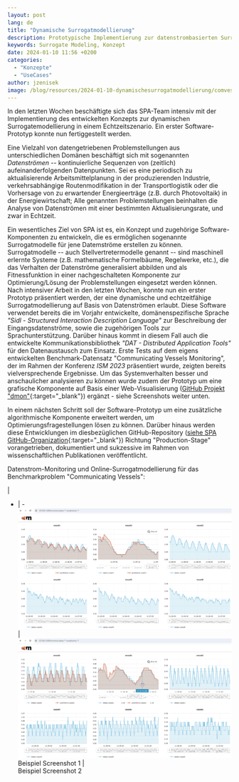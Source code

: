 ```yaml
---
layout: post
lang: de
title: "Dynamische Surrogatmodellierung"
description: Prototypische Implementierung zur datenstrombasierten Surrogatemodellierung
keywords: Surrogate Modeling, Konzept
date: 2024-01-10 11:56 +0200
categories:
  - "Konzepte"
  - "UseCases"
author: jzenisek
image: /blog/resources/2024-01-10-dynamischesurrogatmodellierung/comvesmon-01.png
---
```


In den letzten Wochen beschäftigte sich das SPA-Team intensiv mit der Implementierung des entwickelten Konzepts zur dynamischen Surrogatemodellierung in einem Echtzeitszenario. Ein erster Software-Prototyp konnte nun fertiggestellt werden.

<!--more-->
Eine Vielzahl von datengetriebenen Problemstellungen aus unterschiedlichen Domänen beschäftigt sich mit sogenannten *Datenströmen* -- kontinuierliche Sequenzen von (zeitlich) aufeinanderfolgenden Datenpunkten. Sei es eine periodisch zu aktualisierende Arbeitsmittelplanung in der produzierenden Industrie, verkehrsabhängige Routenmodifikation in der Transportlogistik oder die Vorhersage von zu erwartender Energieerträge (z.B. durch Photovoltaik) in der Energiewirtschaft; Alle genannten Problemstellungen beinhalten die Analyse von Datenströmen mit einer bestimmten Aktualisierungsrate, und zwar in Echtzeit.

Ein wesentliches Ziel von SPA ist es, ein Konzept und zugehörige Software-Komponenten zu entwickeln, die es ermöglichen sogenannte Surrogatmodelle für jene Datemströme erstellen zu können. Surrogatmodelle -- auch Stellvertretermodelle genannt -- sind maschinell erlernte Systeme (z.B. mathematische Formelbäume, Regelwerke, etc.), die das Verhalten der Datenströme generalisiert abbilden und als Fitnessfunktion in einer nachgeschalteten Komponente zur Optimierung/Lösung der Problemstellungen eingesetzt werden können. Nach intensiver Arbeit in den letzten Wochen, konnte nun ein erster Prototyp präsentiert werden, der eine dynamische und echtzeitfähige Surrogatmodellierung auf Basis von Datenströmen erlaubt. Diese Software verwendet bereits die im Vorjahr entwickelte, domänenspezifische Sprache *"Sidl - Structured Interaction Description Language"* zur Beschreibung der Eingangsdatenströme, sowie die zugehörigen Tools zur Sprachunterstützung. Darüber hinaus kommt in diesem Fall auch die entwickelte Kommunikationsbibliothek *"DAT - Distributed Application Tools"* für den Datenaustausch zum Einsatz. Erste Tests auf dem eigens entwickelten Benchmark-Datensatz "Communicating Vessels Monitoring", der im Rahmen der Konferenz *ISM 2023* präsentiert wurde, zeigten bereits vielversprechende Ergebnisse. Um das Systemverhalten besser und anschaulicher analysieren zu können wurde zudem der Prototyp um eine grafische Komponente auf Basis einer Web-Visualisierung ([GitHub Projekt "dmon"][dmon-github]{:target="_blank"}) ergänzt - siehe Screenshots weiter unten.

In einem nächsten Schritt soll der Software-Prototyp um eine zusätzliche algorithmische Komponente erweitert werden, um Optimierungsfragestellungen lösen zu können. Darüber hinaus werden diese Entwicklungen im diesbezüglichen GitHub-Repository ([siehe SPA GitHub-Organization][spa-github]{:target="_blank"}) Richtung "Production-Stage" vorangetrieben, dokumentiert und sukzessive im Rahmen von wissenschaftlichen Publikationen veröffentlicht.
<br/>

Datenstrom-Monitoring und Online-Surrogatmodellierung für das Benchmarkproblem "Communicating Vessels":

|
- | - 
![comvesmon1](/blog/resources/2024-01-10-dynamischesurrogatmodellierung/comvesmon-02.png "Communicating Vessels Beispiel 1") | ![comvesmon2](/blog/resources/2024-01-10-dynamischesurrogatmodellierung/comvesmon-03.png "Communicating Vessels Beispiel 2")
<br/>Beispiel Screenshot 1 | <br/>Beispiel Screenshot 2

[spa-github]: https://github.com/prescriptiveanalytics/
[dmon-github]: https://github.com/janzenisek/dmon